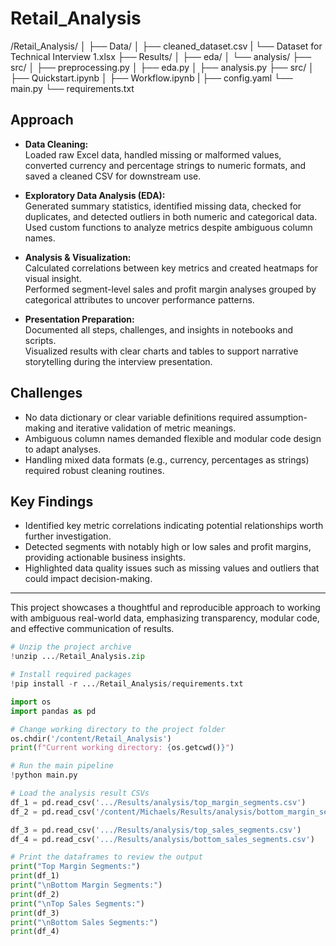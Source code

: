 # Retail_Analysis

/Retail_Analysis/
│
├── Data/
│   ├── cleaned_dataset.csv
|   └── Dataset for Technical Interview 1.xlsx
├── Results/
│   ├── eda/
│   └── analysis/
├── src/
│   ├── preprocessing.py
│   ├── eda.py
│   ├── analysis.py
├── src/
│   ├── Quickstart.ipynb
│   ├── Workflow.ipynb
|
├── config.yaml
└── main.py
└── requirements.txt


## Approach

- **Data Cleaning:**  
  Loaded raw Excel data, handled missing or malformed values, converted currency and percentage strings to numeric formats, and saved a cleaned CSV for downstream use.

- **Exploratory Data Analysis (EDA):**  
  Generated summary statistics, identified missing data, checked for duplicates, and detected outliers in both numeric and categorical data.  
  Used custom functions to analyze metrics despite ambiguous column names.

- **Analysis & Visualization:**  
  Calculated correlations between key metrics and created heatmaps for visual insight.  
  Performed segment-level sales and profit margin analyses grouped by categorical attributes to uncover performance patterns.

- **Presentation Preparation:**  
  Documented all steps, challenges, and insights in notebooks and scripts.  
  Visualized results with clear charts and tables to support narrative storytelling during the interview presentation.

## Challenges

- No data dictionary or clear variable definitions required assumption-making and iterative validation of metric meanings.  
- Ambiguous column names demanded flexible and modular code design to adapt analyses.  
- Handling mixed data formats (e.g., currency, percentages as strings) required robust cleaning routines.

## Key Findings

- Identified key metric correlations indicating potential relationships worth further investigation.  
- Detected segments with notably high or low sales and profit margins, providing actionable business insights.  
- Highlighted data quality issues such as missing values and outliers that could impact decision-making.

---

This project showcases a thoughtful and reproducible approach to working with ambiguous real-world data, emphasizing transparency, modular code, and effective communication of results.

```python
# Unzip the project archive
!unzip .../Retail_Analysis.zip

# Install required packages
!pip install -r .../Retail_Analysis/requirements.txt

import os
import pandas as pd

# Change working directory to the project folder
os.chdir('/content/Retail_Analysis')
print(f"Current working directory: {os.getcwd()}")

# Run the main pipeline
!python main.py

# Load the analysis result CSVs
df_1 = pd.read_csv('.../Results/analysis/top_margin_segments.csv')
df_2 = pd.read_csv('/content/Michaels/Results/analysis/bottom_margin_segments.csv')

df_3 = pd.read_csv('.../Results/analysis/top_sales_segments.csv')
df_4 = pd.read_csv('.../Results/analysis/bottom_sales_segments.csv')

# Print the dataframes to review the output
print("Top Margin Segments:")
print(df_1)
print("\nBottom Margin Segments:")
print(df_2)
print("\nTop Sales Segments:")
print(df_3)
print("\nBottom Sales Segments:")
print(df_4)
